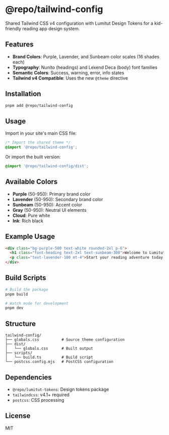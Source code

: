 # @repo/tailwind-config

Shared Tailwind CSS v4 configuration with Lumitut Design Tokens for a kid-friendly reading app design system.

## Features

- **Brand Colors**: Purple, Lavender, and Sunbeam color scales (16 shades each)
- **Typography**: Nunito (headings) and Lexend Deca (body) font families
- **Semantic Colors**: Success, warning, error, info states
- **Tailwind v4 Compatible**: Uses the new `@theme` directive

## Installation

```bash
pnpm add @repo/tailwind-config
```

## Usage

Import in your site's main CSS file:

```css
/* Import the shared theme */
@import '@repo/tailwind-config';
```

Or import the built version:

```css
@import '@repo/tailwind-config/dist';
```

## Available Colors

- **Purple** (50-950): Primary brand color
- **Lavender** (50-950): Secondary brand color
- **Sunbeam** (50-950): Accent color
- **Gray** (50-950): Neutral UI elements
- **Cloud**: Pure white
- **Ink**: Rich black

## Example Usage

```html
<div class="bg-purple-500 text-white rounded-2xl p-6">
  <h1 class="font-heading text-2xl text-sunbeam-300">Welcome to Lumitut!</h1>
  <p class="text-lavender-100 mt-4">Start your reading adventure today.</p>
</div>
```

## Build Scripts

```bash
# Build the package
pnpm build

# Watch mode for development
pnpm dev
```

## Structure

```
tailwind-config/
├── globals.css          # Source theme configuration
├── dist/
│   └── globals.css      # Built output
├── scripts/
│   └── build.ts         # Build script
└── postcss.config.mjs   # PostCSS configuration
```

## Dependencies

- `@repo/lumitut-tokens`: Design tokens package
- `tailwindcss`: v4.1+ required
- `postcss`: CSS processing

## License

MIT
